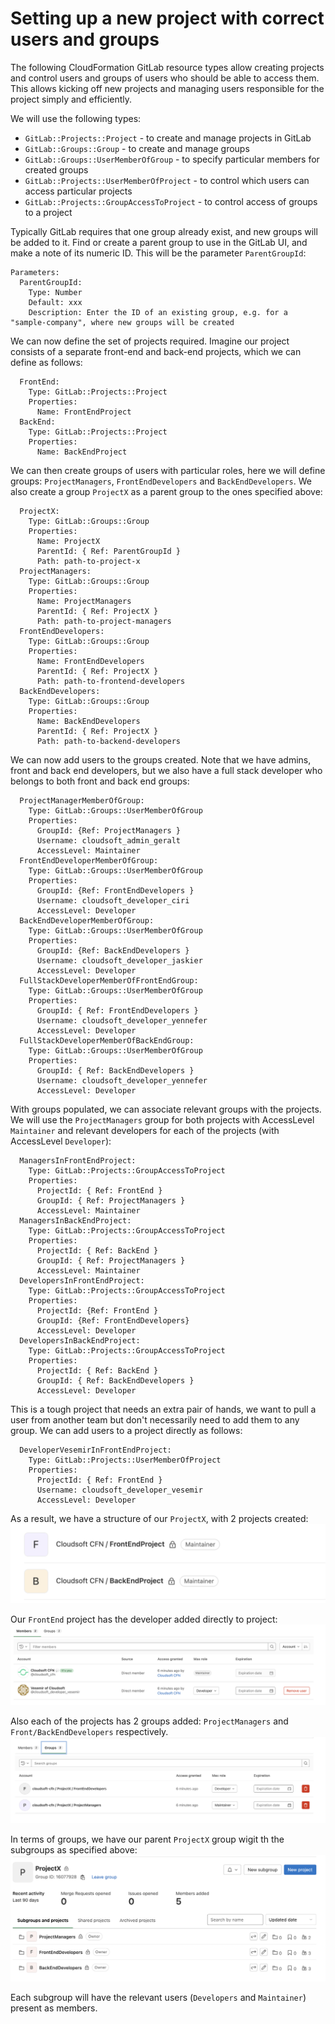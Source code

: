 # Setting up a new project with correct users and groups

The following CloudFormation GitLab resource types allow creating projects and control users and groups of users who should be able to access them.
This allows kicking off new projects and managing users responsible for the project simply and efficiently.

We will use the following types:
* `GitLab::Projects::Project` - to create and manage projects in GitLab
* `GitLab::Groups::Group` - to create and manage groups
* `GitLab::Groups::UserMemberOfGroup` - to specify particular members for created groups
* `GitLab::Projects::UserMemberOfProject` - to control which users can access particular projects
* `GitLab::Projects::GroupAccessToProject` - to control access of groups to a project

Typically GitLab requires that one group already exist, and new groups will be added to it. Find or create a parent group to use in the GitLab UI, and make a note of its numeric ID. This will be the parameter `ParentGroupId`:
```
Parameters:
  ParentGroupId:
    Type: Number
    Default: xxx
    Description: Enter the ID of an existing group, e.g. for a "sample-company", where new groups will be created
```

We can now define the set of projects required. Imagine our project consists of a separate front-end and back-end projects, which we can define as follows:
```
  FrontEnd:
    Type: GitLab::Projects::Project
    Properties:
      Name: FrontEndProject
  BackEnd:
    Type: GitLab::Projects::Project
    Properties:
      Name: BackEndProject
```

We can then create groups of users with particular roles, here we will define groups: `ProjectManagers`, `FrontEndDevelopers` and `BackEndDevelopers`.
We also create a group `ProjectX` as a parent group to the ones specified above:
```
  ProjectX:
    Type: GitLab::Groups::Group
    Properties:
      Name: ProjectX
      ParentId: { Ref: ParentGroupId }
      Path: path-to-project-x
  ProjectManagers:
    Type: GitLab::Groups::Group
    Properties:
      Name: ProjectManagers
      ParentId: { Ref: ProjectX }
      Path: path-to-project-managers
  FrontEndDevelopers:
    Type: GitLab::Groups::Group
    Properties:
      Name: FrontEndDevelopers
      ParentId: { Ref: ProjectX }
      Path: path-to-frontend-developers
  BackEndDevelopers:
    Type: GitLab::Groups::Group
    Properties:
      Name: BackEndDevelopers
      ParentId: { Ref: ProjectX }
      Path: path-to-backend-developers
```

We can now add users to the groups created.
Note that we have admins, front and back end developers, but we also have a full stack developer who belongs to both front and back end groups:
```
  ProjectManagerMemberOfGroup:
    Type: GitLab::Groups::UserMemberOfGroup
    Properties:
      GroupId: {Ref: ProjectManagers }
      Username: cloudsoft_admin_geralt
      AccessLevel: Maintainer
  FrontEndDeveloperMemberOfGroup:
    Type: GitLab::Groups::UserMemberOfGroup
    Properties:
      GroupId: {Ref: FrontEndDevelopers }
      Username: cloudsoft_developer_ciri
      AccessLevel: Developer
  BackEndDeveloperMemberOfGroup:
    Type: GitLab::Groups::UserMemberOfGroup
    Properties:
      GroupId: {Ref: BackEndDevelopers }
      Username: cloudsoft_developer_jaskier
      AccessLevel: Developer
  FullStackDeveloperMemberOfFrontEndGroup:
    Type: GitLab::Groups::UserMemberOfGroup
    Properties:
      GroupId: { Ref: FrontEndDevelopers }
      Username: cloudsoft_developer_yennefer
      AccessLevel: Developer
  FullStackDeveloperMemberOfBackEndGroup:
    Type: GitLab::Groups::UserMemberOfGroup
    Properties:
      GroupId: { Ref: BackEndDevelopers }
      Username: cloudsoft_developer_yennefer
      AccessLevel: Developer
```

With groups populated, we can associate relevant groups with the projects.
We will use the `ProjectManagers` group for both projects with AccessLevel `Maintainer`
and relevant developers for each of the projects (with AccessLevel `Developer`):
```
  ManagersInFrontEndProject:
    Type: GitLab::Projects::GroupAccessToProject
    Properties:
      ProjectId: { Ref: FrontEnd }
      GroupId: { Ref: ProjectManagers }
      AccessLevel: Maintainer
  ManagersInBackEndProject:
    Type: GitLab::Projects::GroupAccessToProject
    Properties:
      ProjectId: { Ref: BackEnd }
      GroupId: { Ref: ProjectManagers }
      AccessLevel: Maintainer
  DevelopersInFrontEndProject:
    Type: GitLab::Projects::GroupAccessToProject
    Properties:
      ProjectId: {Ref: FrontEnd }
      GroupId: {Ref: FrontEndDevelopers}
      AccessLevel: Developer
  DevelopersInBackEndProject:
    Type: GitLab::Projects::GroupAccessToProject
    Properties:
      ProjectId: { Ref: BackEnd }
      GroupId: { Ref: BackEndDevelopers }
      AccessLevel: Developer
```

This is a tough project that needs an extra pair of hands, we want to pull a user from another team but don't necessarily need to add them to any group.
We can add users to a project directly as follows:
```
  DeveloperVesemirInFrontEndProject:
    Type: GitLab::Projects::UserMemberOfProject
    Properties:
      ProjectId: { Ref: FrontEnd }
      Username: cloudsoft_developer_vesemir
      AccessLevel: Developer
```

As a result, we have a structure of our `ProjectX`, with 2 projects created:
![Projects](projects.png)

Our `FrontEnd` project has the developer added directly to project:
![Front End Project Members](project_members.png)

Also each of the projects has 2 groups added: `ProjectManagers` and `Front/BackEndDevelopers` respectively.
![Front End Project Groups](project_groups.png)

In terms of groups, we have our parent `ProjectX` group wigit th the subgroups as specified above:
![Main Group with Subgroups](subgroups.png)

Each subgroup will have the relevant users (`Developers` and `Maintainer`) present as members.